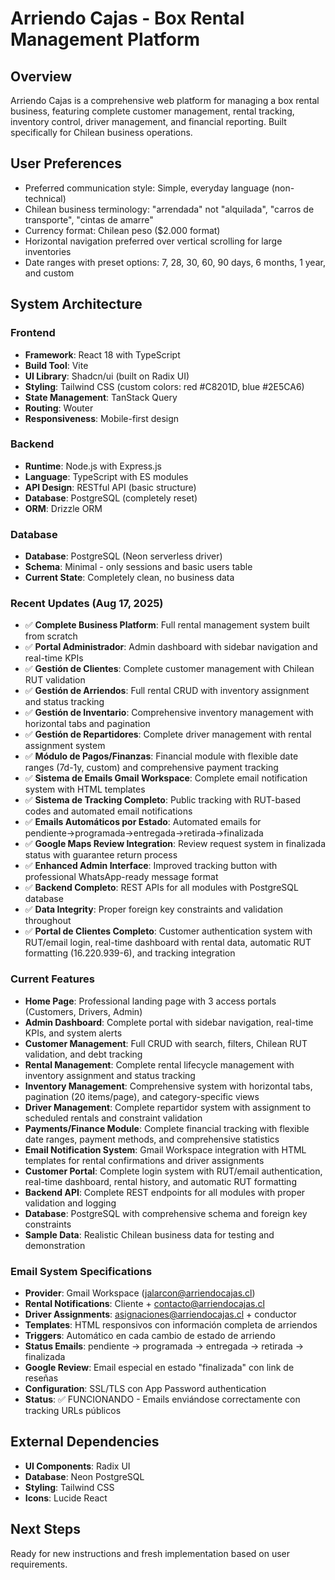 # Arriendo Cajas - Box Rental Management Platform

## Overview
Arriendo Cajas is a comprehensive web platform for managing a box rental business, featuring complete customer management, rental tracking, inventory control, driver management, and financial reporting. Built specifically for Chilean business operations.

## User Preferences
- Preferred communication style: Simple, everyday language (non-technical)
- Chilean business terminology: "arrendada" not "alquilada", "carros de transporte", "cintas de amarre"
- Currency format: Chilean peso ($2.000 format)
- Horizontal navigation preferred over vertical scrolling for large inventories
- Date ranges with preset options: 7, 28, 30, 60, 90 days, 6 months, 1 year, and custom

## System Architecture

### Frontend
- **Framework**: React 18 with TypeScript
- **Build Tool**: Vite
- **UI Library**: Shadcn/ui (built on Radix UI)
- **Styling**: Tailwind CSS (custom colors: red #C8201D, blue #2E5CA6)
- **State Management**: TanStack Query
- **Routing**: Wouter
- **Responsiveness**: Mobile-first design

### Backend
- **Runtime**: Node.js with Express.js
- **Language**: TypeScript with ES modules
- **API Design**: RESTful API (basic structure)
- **Database**: PostgreSQL (completely reset)
- **ORM**: Drizzle ORM

### Database
- **Database**: PostgreSQL (Neon serverless driver)
- **Schema**: Minimal - only sessions and basic users table
- **Current State**: Completely clean, no business data

### Recent Updates (Aug 17, 2025)
- ✅ **Complete Business Platform**: Full rental management system built from scratch
- ✅ **Portal Administrador**: Admin dashboard with sidebar navigation and real-time KPIs
- ✅ **Gestión de Clientes**: Complete customer management with Chilean RUT validation
- ✅ **Gestión de Arriendos**: Full rental CRUD with inventory assignment and status tracking
- ✅ **Gestión de Inventario**: Comprehensive inventory management with horizontal tabs and pagination
- ✅ **Gestión de Repartidores**: Complete driver management with rental assignment system
- ✅ **Módulo de Pagos/Finanzas**: Financial module with flexible date ranges (7d-1y, custom) and comprehensive payment tracking
- ✅ **Sistema de Emails Gmail Workspace**: Complete email notification system with HTML templates
- ✅ **Sistema de Tracking Completo**: Public tracking with RUT-based codes and automated email notifications
- ✅ **Emails Automáticos por Estado**: Automated emails for pendiente→programada→entregada→retirada→finalizada
- ✅ **Google Maps Review Integration**: Review request system in finalizada status with guarantee return process
- ✅ **Enhanced Admin Interface**: Improved tracking button with professional WhatsApp-ready message format
- ✅ **Backend Completo**: REST APIs for all modules with PostgreSQL database
- ✅ **Data Integrity**: Proper foreign key constraints and validation throughout
- ✅ **Portal de Clientes Completo**: Customer authentication system with RUT/email login, real-time dashboard with rental data, automatic RUT formatting (16.220.939-6), and tracking integration

### Current Features
- **Home Page**: Professional landing page with 3 access portals (Customers, Drivers, Admin)
- **Admin Dashboard**: Complete portal with sidebar navigation, real-time KPIs, and system alerts
- **Customer Management**: Full CRUD with search, filters, Chilean RUT validation, and debt tracking
- **Rental Management**: Complete rental lifecycle management with inventory assignment and status tracking
- **Inventory Management**: Comprehensive system with horizontal tabs, pagination (20 items/page), and category-specific views
- **Driver Management**: Complete repartidor system with assignment to scheduled rentals and constraint validation
- **Payments/Finance Module**: Complete financial tracking with flexible date ranges, payment methods, and comprehensive statistics
- **Email Notification System**: Gmail Workspace integration with HTML templates for rental confirmations and driver assignments
- **Customer Portal**: Complete login system with RUT/email authentication, real-time dashboard, rental history, and automatic RUT formatting
- **Backend API**: Complete REST endpoints for all modules with proper validation and logging
- **Database**: PostgreSQL with comprehensive schema and foreign key constraints
- **Sample Data**: Realistic Chilean business data for testing and demonstration

### Email System Specifications
- **Provider**: Gmail Workspace (jalarcon@arriendocajas.cl)
- **Rental Notifications**: Cliente + contacto@arriendocajas.cl
- **Driver Assignments**: asignaciones@arriendocajas.cl + conductor
- **Templates**: HTML responsivos con información completa de arriendos
- **Triggers**: Automático en cada cambio de estado de arriendo
- **Status Emails**: pendiente → programada → entregada → retirada → finalizada
- **Google Review**: Email especial en estado "finalizada" con link de reseñas
- **Configuration**: SSL/TLS con App Password authentication
- **Status**: ✅ FUNCIONANDO - Emails enviándose correctamente con tracking URLs públicos

## External Dependencies
- **UI Components**: Radix UI
- **Database**: Neon PostgreSQL
- **Styling**: Tailwind CSS
- **Icons**: Lucide React

## Next Steps
Ready for new instructions and fresh implementation based on user requirements.